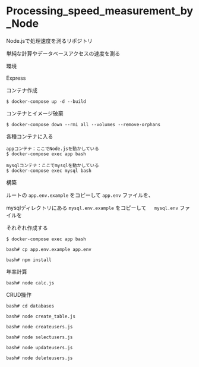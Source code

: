 # Processing_speed_measurement_by_Node

Node.jsで処理速度を測るリポジトリ

単純な計算やデータベースアクセスの速度を測る

環境

Express



コンテナ作成

```
$ docker-compose up -d --build
```

コンテナとイメージ破棄

```
$ docker-compose down --rmi all --volumes --remove-orphans
```

各種コンテナに入る

```
appコンテナ：ここでNode.jsを動かしている
$ docker-compose exec app bash
```

```
mysqlコンテナ：ここでmysqlを動かしている
$ docker-compose exec mysql bash
```

構築

ルートの ` app.env.example ` をコピーして ` app.env ` ファイルを、

mysqlディレクトリにある ` mysql.env.example ` をコピーして　` mysql.env` ファイルを

それぞれ作成する


```
$ docker-compose exec app bash
```

```
bash# cp app.env.example app.env
```

```
bash# npm install
```

年率計算

```
bash# node calc.js
```

CRUD操作

```
bash# cd databases

bash# node create_table.js

bash# node createusers.js

bash# node selectusers.js

bash# node updateusers.js

bash# node deleteusers.js
```